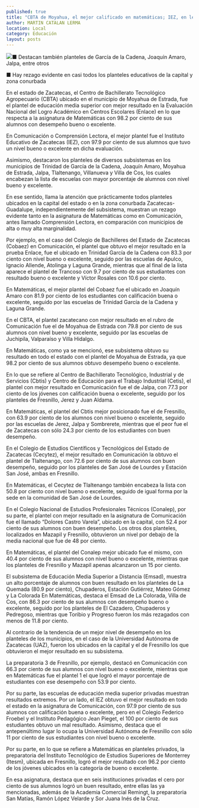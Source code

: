 ```yaml
---
published: true
title: "CBTA de Moyahua, el mejor calificado en matemáticas; IEZ, en lectura: Enlace"
author: MARTIN CATALAN LERMA
location: Local
category: Educación
layout: posts
---
```


![](http://i.imgur.com/qTJH6SKm.jpg)■ Destacan también planteles de García de la Cadena, Joaquín Amaro, Jalpa, entre otros

■ Hay rezago evidente en casi todos los planteles educativos de la capital y zona conurbada

En el estado de Zacatecas, el Centro de Bachillerato Tecnológico Agropecuario (CBTA) ubicado en el municipio de Moyahua de Estrada, fue el plantel de educación media superior con mejor resultado en la Evaluación Nacional del Logro Académico en Centros Escolares (Enlace) en lo que respecta a la asignatura de Matemáticas con 98.2 por ciento de sus alumnos con desempeño bueno o excelente.

En Comunicación o Comprensión Lectora, el mejor plantel fue el Instituto Educativo de Zacatecas (IEZ), con 97.9 por ciento de sus alumnos que tuvo un nivel bueno o excelente en dicha evaluación.

Asimismo, destacaron los planteles de diversos subsistemas en los municipios de Trinidad de García de la Cadena, Joaquín Amaro, Moyahua de Estrada, Jalpa, Tlaltenango, Villanueva y Villa de Cos, los cuales encabezan la lista de escuelas con mayor porcentaje de alumnos con nivel bueno y excelente.

En ese sentido, llama la atención que prácticamente todos planteles ubicados en la capital del estado o en la zona conurbada Zacatecas-Guadalupe, independientemente del subsistema, muestran un rezago evidente tanto en la asignatura de Matemáticas como en Comunicación, antes llamado Comprensión Lectora, en comparación con municipios de alta o muy alta marginalidad.

Por ejemplo, en el caso del Colegio de Bachilleres del Estado de Zacatecas (Cobaez) en Comunicación, el plantel que obtuvo el mejor resultado en la prueba Enlace, fue el ubicado en Trinidad García de la Cadena con 83.3 por ciento con nivel bueno o excelente, seguido por las escuelas de Apulco, Ignacio Allende, Atolinga y Laguna Grande, mientras que al final de la lista aparece el plantel de Trancoso con 9.7 por ciento de sus estudiantes con resultado bueno o excelente y Víctor Rosales con 10.6 por ciento.

En Matemáticas, el mejor plantel del Cobaez fue el ubicado en Joaquín Amaro con 81.9 por ciento de los estudiantes con calificación buena o excelente, seguido por las escuelas de Trinidad García de la Cadena y Laguna Grande.

En el CBTA, el plantel zacatecano con mejor resultado en el rubro de Comunicación fue el de Moyahua de Estrada con 79.8 por ciento de sus alumnos con nivel bueno y excelente, seguido por las escuelas de Juchipila, Valparaíso y Villa Hidalgo.

En Matemáticas, como ya se mencionó, ese subsistema obtuvo su resultado en todo el estado con el plantel de Moyahua de Estrada, ya que 98.2 por ciento de sus alumnos obtuvo desempeño bueno o excelente.

En lo que se refiere al Centro de Bachillerato Tecnológico, Industrial y de Servicios (Cbtis) y Centro de Educación para el Trabajo Industrial (Cetis), el plantel con mejor resultado en Comunicación fue el de Jalpa, con 77.3 por ciento de los jóvenes con calificación buena o excelente, seguido por los planteles de Fresnillo, Jerez y Juan Aldama.

En Matemáticas, el plantel del Cbtis mejor posicionado fue el de Fresnillo, con 63.9 por ciento de los alumnos con nivel bueno o excelente, seguido por las escuelas de Jerez, Jalpa y Sombrerete, mientras que el peor fue el de Zacatecas con sólo 24.3 por ciento de los estudiantes con buen desempeño.

En el Colegio de Estudios Científicos y Tecnológicos del Estado de Zacatecas (Cecytez), el mejor resultado en Comunicación la obtuvo el plantel de Tlaltenango, con 72.6 por ciento de sus alumnos con buen desempeño, seguido por los planteles de San José de Lourdes y Estación San José, ambas en Fresnillo.

En Matemáticas, el Cecytez de Tlaltenango también encabeza la lista con 50.8 por ciento con nivel bueno o excelente, seguido de igual forma por la sede en la comunidad de San José de Lourdes.

En el Colegio Nacional de Estudios Profesionales Técnicos (Conalep), por su parte, el plantel con mejor resultado en la asignatura de Comunicación fue el llamado “Dolores Castro Varela”, ubicado en la capital, con 52.4 por ciento de sus alumnos con buen desempeño. Los otros dos planteles, localizados en Mazapil y Fresnillo, obtuvieron un nivel por debajo de la media nacional que fue de 48 por ciento.	

En Matemáticas, el plantel del Conalep mejor ubicado fue el mismo, con 40.4 por ciento de sus alumnos con nivel bueno o excelente, mientras que los planteles de Fresnillo y Mazapil apenas alcanzaron un 15 por ciento.

El subsistema de Educación Media Superior a Distancia (Emsad), muestra un alto porcentaje de alumnos con buen resultado en los planteles de La Quemada (80.9 por ciento), Chupaderos, Estación Gutiérrez, Mateo Gómez y La Colorada
En Matemáticas, destaca el Emsad de La Colorada, Villa de Cos, con 86.3 por ciento de sus alumnos con desempeño bueno o excelente, seguido por los planteles de El Cazadero, Chupaderos y Pedregoso, mientras que Toribio y Progreso fueron los más rezagados con menos de 11.8 por ciento.

Al contrario de la tendencia de un mejor nivel de desempeño en los planteles de los municipios, en el caso de la Universidad Autónoma de Zacatecas (UAZ), fueron los ubicados en la capital y el de Fresnillo los que obtuvieron el mejor resultado en su subsistema.

La preparatoria 3 de Fresnillo, por ejemplo, destacó en Comunicación con 66.3 por ciento de sus alumnos con nivel bueno o excelente, mientras que en Matemáticas fue el plantel 1 el que logró el mayor porcentaje de estudiantes con ese desempeño con 53.9 por ciento.

Por su parte, las escuelas de educación media superior privadas muestran resultados extremos. Por un lado, el IEZ obtuvo el mejor resultado en todo el estado en la asignatura de Comunicación, con 97.9 por ciento de sus alumnos con calificación buena o excelente, pero en el Colegio Federico Froebel y el Instituto Pedagógico Jean Pieget, el 100 por ciento de sus estudiantes obtuvo un mal resultado. Asimismo, destaca que el antepenúltimo lugar lo ocupa la Universidad Autónoma de Fresnillo con sólo 11 por ciento de sus estudiantes con nivel bueno o excelente.

Por su parte, en lo que se refiere a Matemáticas en planteles privados, la preparatoria del Instituto Tecnológico de Estudios Superiores de Monterrey (Itesm), ubicada en Fresnillo, logró el mejor resultado con 96.2 por ciento de los jóvenes ubicados en la categoría de bueno o excelente.

En esa asignatura, destaca que en seis instituciones privadas el cero por ciento de sus alumnos logró un buen resultado, entre ellas las ya mencionadas, además de la Academia Comercial Remingt, la preparatoria San Matías, Ramón López Velarde y Sor Juana Inés de la Cruz.
